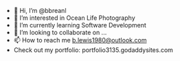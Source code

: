 - 👋 Hi, I’m @bbreanl
- 👀 I’m interested in Ocean Life Photography 
- 🌱 I’m currently learning Software Development 
- 💞️ I’m looking to collaborate on ...
- 📫 How to reach me b.lewis1980@outlook.com
-    Check out my portfolio: portfolio3135.godaddysites.com

